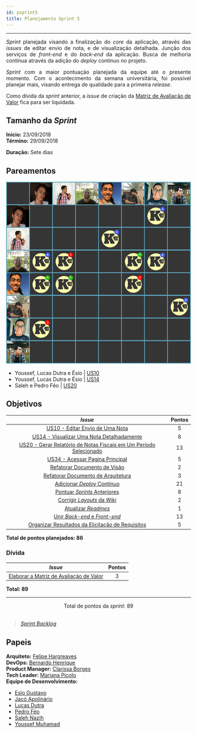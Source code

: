 ```yaml
---
id: psprint5   
title: Planejamento Sprint 5 
---
```


***    

<p align="justify">
<i>Sprint</i> planejada visando a finalização do <i>core</i> da aplicação, através das <i>issues</i> de editar envio de nota, e de visualização detalhada. Junção dos serviços de <i>front-end</i> e do <i>back-end</i> da aplicação. Busca de melhoria contínua através da adição do <i>deploy</i> contínuo no projeto.
</p>
<p align="justify">
<i>Sprint</i> com a maior pontuação planejada da equipe até o presente momento. Com o acontecimento da semana universitária, foi possível planejar mais, visando entrega de qualidade para a primeira <i>release</i>.
</p>
<p align="justify">
Como dívida da <i>sprint</i> anterior, a <i>issue</i> de criação da <a href="https://github.com/fga-eps-mds/2018.2-Kalkuli/issues/78" title="Issue: Elaborar a Matriz de Avaliação de Valor">Matriz de Avaliação de Valor</a> fica para ser liquidada.
</p>

## Tamanho da _Sprint_      
**Início:** 23/09/2018   
**Término:** 29/09/2018   

**Duração:** Sete dias   

## Pareamentos   
 
![S5](assets/quadro-de-pareamento-s5.png "Pareamentos Sprint 5")

- Youssef, Lucas Dutra e Ésio | [US10](https://github.com/fga-eps-mds/2018.2-Kalkuli/issues/91)   
- Youssef, Lucas Dutra e Ésio | [US14](https://github.com/fga-eps-mds/2018.2-Kalkuli/issues/92)   
- Saleh e Pedro Féo | [US20](https://github.com/fga-eps-mds/2018.2-Kalkuli/issues/94)     

## Objetivos  


|     _Issue_      |    Pontos   |
|:--------------:|:---------:|
|[US10 - Editar Envio de Uma Nota](https://github.com/fga-eps-mds/2018.2-Kalkuli/issues/91) | 5 |  
|[US14 - Visualizar Uma Nota Detalhadamente](https://github.com/fga-eps-mds/2018.2-Kalkuli/issues/92) | 8 |
|[US20 - Gerar Relatório de Notas Fiscais em Um Período Selecionado](https://github.com/fga-eps-mds/2018.2-Kalkuli/issues/94) | 13 |
|[US34 - Acessar Pagina Principal](https://github.com/fga-eps-mds/2018.2-Kalkuli/issues/105) | 5 |
|[Refatorar Documento de Visão](https://github.com/fga-eps-mds/2018.2-Kalkuli/issues/95) | 2 |
|[Refatorar Documento de Arquitetura](https://github.com/fga-eps-mds/2018.2-Kalkuli/issues/96) | 3 |  
|[Adicionar _Deploy_ Contínuo ](https://github.com/fga-eps-mds/2018.2-Kalkuli/issues/97) | 21 |  
|[Pontuar _Sprints_ Anteriores](https://github.com/fga-eps-mds/2018.2-Kalkuli/issues/98) | 8 |  
|[Corrigir _Layouts_ da _Wiki_](https://github.com/fga-eps-mds/2018.2-Kalkuli/issues/99) | 2|  
|[Atualizar _Readmes_](https://github.com/fga-eps-mds/2018.2-Kalkuli/issues/100) | 1 |  
|[Unir _Back-end_ e _Front-end_](https://github.com/fga-eps-mds/2018.2-Kalkuli/issues/101) | 13 |  
|[Organizar Resultados da Elicitação de Requisitos](https://github.com/fga-eps-mds/2018.2-Kalkuli/issues/102) | 5 |  


<b>Total de pontos planejados: 86</b>  

### Dívida    

|     _Issue_      |    Pontos   |
|:--------------:|:---------:|
|[Elaborar a Matriz de Avaliação de Valor ](https://github.com/fga-eps-mds/2018.2-Kalkuli/issues/78) | 3 |

<b>Total: 89</b> 

***

<div style="text-align: center"> Total de pontos da <i>sprint</i>: 89 </div> <br>

> [_Sprint_ _Backlog_](https://github.com/fga-eps-mds/2018.2-Kalkuli/milestone/6)  


## Papeis

**Arquiteto:** [Felipe Hargreaves](https://github.com/Hargre)   
**DevOps:** [Bernardo Henrique](https://github.com/bernardohrl)  
**Product Manager:** [Clarissa Borges](https://github.com/clarissalimab)    
**Tech Leader:** [Mariana Pícolo](https://github.com/MarianaPicolo)   
**Equipe de Desenvolvimento:** 
- [Esio Gustavo](https://github.com/EsioFreitas)   
- [Jacó Apolinário](https://github.com/Jacoapolinario)   
- [Lucas Dutra](https://github.com/lucasdutraf)   
- [Pedro Féo](https://github.com/Phe0)   
- [Saleh Nazih](https://github.com/devsalula)
- [Youssef Muhamad](https://github.com/youssef-md)   